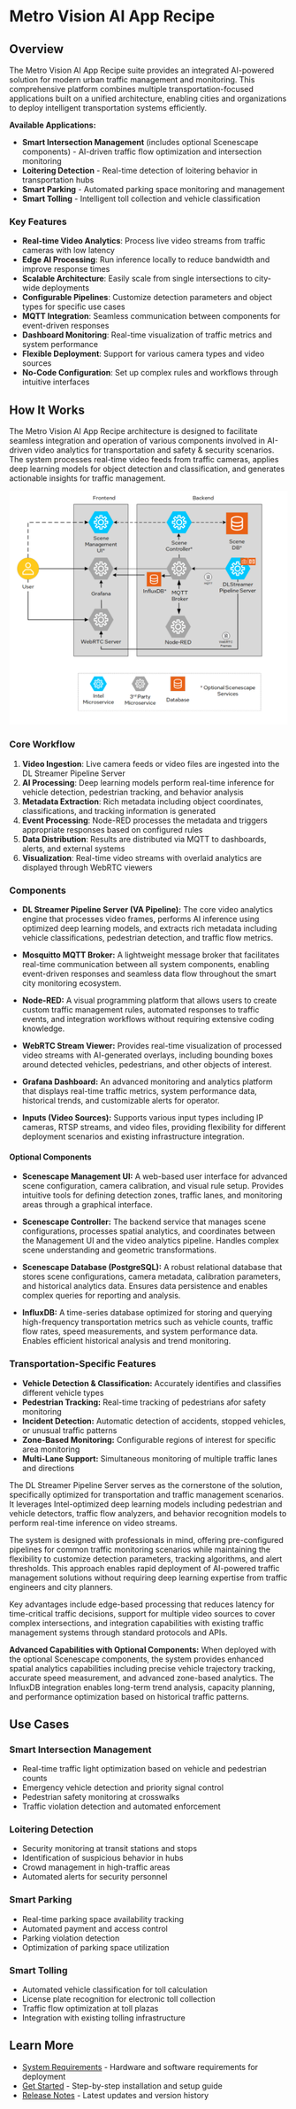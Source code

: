 # Metro Vision AI App Recipe

## Overview

The Metro Vision AI App Recipe suite provides an integrated AI-powered solution for modern urban traffic management and monitoring. This comprehensive platform combines multiple transportation-focused applications built on a unified architecture, enabling cities and organizations to deploy intelligent transportation systems efficiently.

**Available Applications:**
- **Smart Intersection Management** (includes optional Scenescape components) - AI-driven traffic flow optimization and intersection monitoring
- **Loitering Detection** - Real-time detection of loitering behavior in transportation hubs
- **Smart Parking** - Automated parking space monitoring and management
- **Smart Tolling** - Intelligent toll collection and vehicle classification

### Key Features

- **Real-time Video Analytics**: Process live video streams from traffic cameras with low latency
- **Edge AI Processing**: Run inference locally to reduce bandwidth and improve response times
- **Scalable Architecture**: Easily scale from single intersections to city-wide deployments
- **Configurable Pipelines**: Customize detection parameters and object types for specific use cases
- **MQTT Integration**: Seamless communication between components for event-driven responses
- **Dashboard Monitoring**: Real-time visualization of traffic metrics and system performance
- **Flexible Deployment**: Support for various camera types and video sources
- **No-Code Configuration**: Set up complex rules and workflows through intuitive interfaces


## How It Works

The Metro Vision AI App Recipe architecture is designed to facilitate seamless integration and operation of various components involved in AI-driven video analytics for transportation and safety & security scenarios. The system processes real-time video feeds from traffic cameras, applies deep learning models for object detection and classification, and generates actionable insights for traffic management.

![Architecture Diagram](docs/user-guide/_images/metro_app_arch.png)

### Core Workflow

1. **Video Ingestion**: Live camera feeds or video files are ingested into the DL Streamer Pipeline Server
2. **AI Processing**: Deep learning models perform real-time inference for vehicle detection, pedestrian tracking, and behavior analysis
3. **Metadata Extraction**: Rich metadata including object coordinates, classifications, and tracking information is generated
4. **Event Processing**: Node-RED processes the metadata and triggers appropriate responses based on configured rules
5. **Data Distribution**: Results are distributed via MQTT to dashboards, alerts, and external systems
6. **Visualization**: Real-time video streams with overlaid analytics are displayed through WebRTC viewers

### Components

- **DL Streamer Pipeline Server (VA Pipeline):** The core video analytics engine that processes video frames, performs AI inference using optimized deep learning models, and extracts rich metadata including vehicle classifications, pedestrian detection, and traffic flow metrics.

- **Mosquitto MQTT Broker:** A lightweight message broker that facilitates real-time communication between all system components, enabling event-driven responses and seamless data flow throughout the smart city monitoring ecosystem.

- **Node-RED:** A visual programming platform that allows users to create custom traffic management rules, automated responses to traffic events, and integration workflows without requiring extensive coding knowledge.

- **WebRTC Stream Viewer:** Provides real-time visualization of processed video streams with AI-generated overlays, including bounding boxes around detected vehicles, pedestrians, and other objects of interest.

- **Grafana Dashboard:** An advanced monitoring and analytics platform that displays real-time traffic metrics, system performance data, historical trends, and customizable alerts for operator.

- **Inputs (Video Sources):** Supports various input types including IP cameras, RTSP streams, and video files, providing flexibility for different deployment scenarios and existing infrastructure integration.

#### Optional Components

- **Scenescape Management UI:** A web-based user interface for advanced scene configuration, camera calibration, and visual rule setup. Provides intuitive tools for defining detection zones, traffic lanes, and monitoring areas through a graphical interface.

- **Scenescape Controller:** The backend service that manages scene configurations, processes spatial analytics, and coordinates between the Management UI and the video analytics pipeline. Handles complex scene understanding and geometric transformations.

- **Scenescape Database (PostgreSQL):** A robust relational database that stores scene configurations, camera metadata, calibration parameters, and historical analytics data. Ensures data persistence and enables complex queries for reporting and analysis.

- **InfluxDB:** A time-series database optimized for storing and querying high-frequency transportation metrics such as vehicle counts, traffic flow rates, speed measurements, and system performance data. Enables efficient historical analysis and trend monitoring.

### Transportation-Specific Features

- **Vehicle Detection & Classification:** Accurately identifies and classifies different vehicle types
- **Pedestrian Tracking:** Real-time tracking of pedestrians afor safety monitoring
- **Incident Detection:** Automatic detection of accidents, stopped vehicles, or unusual traffic patterns
- **Zone-Based Monitoring:** Configurable regions of interest for specific area monitoring
- **Multi-Lane Support:** Simultaneous monitoring of multiple traffic lanes and directions

The DL Streamer Pipeline Server serves as the cornerstone of the solution, specifically optimized for transportation and traffic management scenarios. It leverages Intel-optimized deep learning models including pedestrian and vehicle detectors, traffic flow analyzers, and behavior recognition models to perform real-time inference on video streams.

The system is designed with professionals in mind, offering pre-configured pipelines for common traffic monitoring scenarios while maintaining the flexibility to customize detection parameters, tracking algorithms, and alert thresholds. This approach enables rapid deployment of AI-powered traffic management solutions without requiring deep learning expertise from traffic engineers and city planners.

Key advantages include edge-based processing that reduces latency for time-critical traffic decisions, support for multiple video sources to cover complex intersections, and integration capabilities with existing traffic management systems through standard protocols and APIs.

**Advanced Capabilities with Optional Components:**
When deployed with the optional Scenescape components, the system provides enhanced spatial analytics capabilities including precise vehicle trajectory tracking, accurate speed measurement, and advanced zone-based analytics. The InfluxDB integration enables long-term trend analysis, capacity planning, and performance optimization based on historical traffic patterns.

## Use Cases

### Smart Intersection Management
- Real-time traffic light optimization based on vehicle and pedestrian counts
- Emergency vehicle detection and priority signal control
- Pedestrian safety monitoring at crosswalks
- Traffic violation detection and automated enforcement

### Loitering Detection
- Security monitoring at transit stations and stops
- Identification of suspicious behavior in hubs
- Crowd management in high-traffic areas
- Automated alerts for security personnel

### Smart Parking
- Real-time parking space availability tracking
- Automated payment and access control
- Parking violation detection
- Optimization of parking space utilization

### Smart Tolling
- Automated vehicle classification for toll calculation
- License plate recognition for electronic toll collection
- Traffic flow optimization at toll plazas
- Integration with existing tolling infrastructure

## Learn More
- [System Requirements](docs/user-guide/system-requirements.md) - Hardware and software requirements for deployment
- [Get Started](docs/user-guide/get-started.md) - Step-by-step installation and setup guide
- [Release Notes](docs/user-guide/release-notes.md) - Latest updates and version history